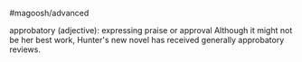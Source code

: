 #magoosh/advanced

approbatory (adjective): expressing praise or approval 
Although it might not be her best work, Hunter's new novel has received generally approbatory reviews. 
